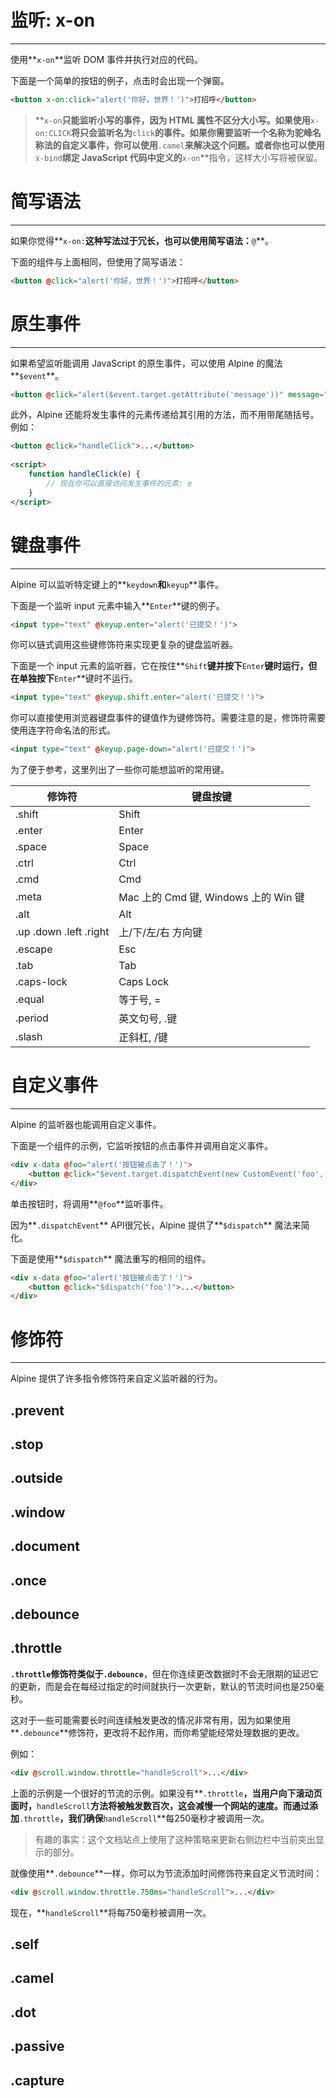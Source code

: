 # 监听: x-on

---

使用**`x-on`**监听 DOM 事件并执行对应的代码。

下面是一个简单的按钮的例子，点击时会出现一个弹窗。

```html
<button x-on:click="alert('你好，世界！')">打招呼</button>
```

> **`x-on`**只能监听小写的事件，因为 HTML 属性不区分大小写。如果使用**`x-on:CLICK`**将只会监听名为**`click`**的事件。如果你需要监听一个名称为驼峰名称法的自定义事件，你可以使用**`.camel`**来解决这个问题。或者你也可以使用**`x-bind`**绑定 JavaScript 代码中定义的**`x-on`**指令，这样大小写将被保留。
> 

# 简写语法

---

如果你觉得**`x-on:`**这种写法过于冗长，也可以使用简写语法：**`@`**。

下面的组件与上面相同，但使用了简写语法：

```html
<button @click="alert('你好，世界！')">打招呼</button>
```

# 原生事件

---

如果希望监听能调用 JavaScript 的原生事件，可以使用 Alpine 的魔法**`$event`**。

```html
<button @click="alert($event.target.getAttribute('message'))" message="'你好，世界！">打招呼</button>
```

此外，Alpine 还能将发生事件的元素传递给其引用的方法，而不用带尾随括号。例如：

```html
<button @click="handleClick">...</button>
 
<script>
    function handleClick(e) {
        // 现在你可以直接访问发生事件的元素: e
    }
</script>
```

# 键盘事件

---

Alpine 可以监听特定键上的**`keydown`**和**`keyup`**事件。

下面是一个监听 input 元素中输入**`Enter`**键的例子。

```html
<input type="text" @keyup.enter="alert('已提交！')">
```

你可以链式调用这些键修饰符来实现更复杂的键盘监听器。

下面是一个 input 元素的监听器，它在按住**`Shift`**键并按下**`Enter`**键时运行，但在单独按下**`Enter`**键时不运行。

```html
<input type="text" @keyup.shift.enter="alert('已提交！')">
```

你可以直接使用浏览器键盘事件的键值作为键修饰符。需要注意的是，修饰符需要使用连字符命名法的形式。

```html
<input type="text" @keyup.page-down="alert('已提交！')">
```

为了便于参考，这里列出了一些你可能想监听的常用键。

| 修饰符 | 键盘按键 |
| --- | --- |
| .shift | Shift |
| .enter | Enter |
| .space | Space |
| .ctrl | Ctrl |
| .cmd | Cmd |
| .meta | Mac 上的 Cmd 键, Windows 上的 Win 键 |
| .alt | Alt |
| .up .down .left .right | 上/下/左/右 方向键 |
| .escape | Esc |
| .tab | Tab |
| .caps-lock | Caps Lock |
| .equal | 等于号, = |
| .period | 英文句号, .键 |
| .slash | 正斜杠, /键 |

# 自定义事件

---

Alpine 的监听器也能调用自定义事件。

下面是一个组件的示例，它监听按钮的点击事件并调用自定义事件。

```html
<div x-data @foo="alert('按钮被点击了！')">
    <button @click="$event.target.dispatchEvent(new CustomEvent('foo', { bubbles: true }))">...</button>
</div>
```

单击按钮时，将调用**`@foo`**监听事件。

因为**`.dispatchEvent`** API很冗长，Alpine 提供了**`$dispatch`** 魔法来简化。

下面是使用**`$dispatch`** 魔法重写的相同的组件。

```html
<div x-data @foo="alert('按钮被点击了！')">
    <button @click="$dispatch('foo')">...</button>
</div>
```

# 修饰符

---

Alpine 提供了许多指令修饰符来自定义监听器的行为。

## .prevent

## .stop

## .outside

## .window

## .document

## .once

## .debounce

## .throttle

**`.throttle`**修饰符类似于**`.debounce`**，但在你连续更改数据时不会无限期的延迟它的更新，而是会在每经过指定的时间就执行一次更新，默认的节流时间也是250毫秒。

这对于一些可能需要长时间连续触发更改的情况非常有用，因为如果使用**`.debounce`**修饰符，更改将不起作用，而你希望能经常处理数据的更改。

例如：

```html
<div @scroll.window.throttle="handleScroll">...</div>
```

上面的示例是一个很好的节流的示例。如果没有**`.throttle`**，当用户向下滚动页面时，**`handleScroll`**方法将被触发数百次，这会减慢一个网站的速度。而通过添加**`.throttle`**，我们确保**`handleScroll`**每250毫秒才被调用一次。

> 有趣的事实：这个文档站点上使用了这种策略来更新右侧边栏中当前突出显示的部分。
> 

就像使用**`.debounce`**一样，你可以为节流添加时间修饰符来自定义节流时间：

```html
<div @scroll.window.throttle.750ms="handleScroll">...</div>
```

现在，**`handleScroll`**将每750毫秒被调用一次。

## .self

## .camel

## .dot

## .passive

## .capture